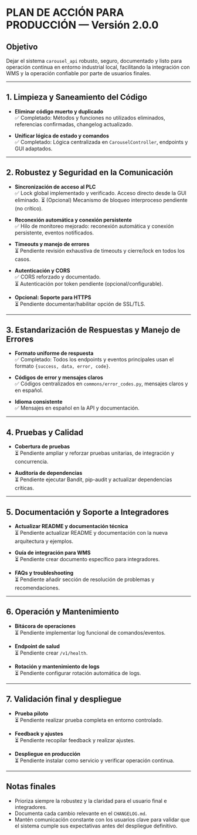 # PLAN DE ACCIÓN PARA PRODUCCIÓN — Versión 2.0.0

## Objetivo

Dejar el sistema `carousel_api` robusto, seguro, documentado y listo para operación continua en entorno industrial local, facilitando la integración con WMS y la operación confiable por parte de usuarios finales.

---

## 1. Limpieza y Saneamiento del Código

- **Eliminar código muerto y duplicado**  
  ✅ Completado: Métodos y funciones no utilizados eliminados, referencias confirmadas, changelog actualizado.

- **Unificar lógica de estado y comandos**  
  ✅ Completado: Lógica centralizada en `CarouselController`, endpoints y GUI adaptados.

---

## 2. Robustez y Seguridad en la Comunicación

- **Sincronización de acceso al PLC**  
  ✅ Lock global implementado y verificado. Acceso directo desde la GUI eliminado.
  ⏳ (Opcional) Mecanismo de bloqueo interproceso pendiente (no crítico).

- **Reconexión automática y conexión persistente**  
  ✅ Hilo de monitoreo mejorado: reconexión automática y conexión persistente, eventos notificados.

- **Timeouts y manejo de errores**  
  ⏳ Pendiente revisión exhaustiva de timeouts y cierre/lock en todos los casos.

- **Autenticación y CORS**  
  ✅ CORS reforzado y documentado.  
  ⏳ Autenticación por token pendiente (opcional/configurable).

- **Opcional: Soporte para HTTPS**  
  ⏳ Pendiente documentar/habilitar opción de SSL/TLS.

---

## 3. Estandarización de Respuestas y Manejo de Errores

- **Formato uniforme de respuesta**  
  ✅ Completado: Todos los endpoints y eventos principales usan el formato `{success, data, error, code}`.

- **Códigos de error y mensajes claros**  
  ✅ Códigos centralizados en `commons/error_codes.py`, mensajes claros y en español.

- **Idioma consistente**  
  ✅ Mensajes en español en la API y documentación.

---

## 4. Pruebas y Calidad

- **Cobertura de pruebas**  
  ⏳ Pendiente ampliar y reforzar pruebas unitarias, de integración y concurrencia.

- **Auditoría de dependencias**  
  ⏳ Pendiente ejecutar Bandit, pip-audit y actualizar dependencias críticas.

---

## 5. Documentación y Soporte a Integradores

- **Actualizar README y documentación técnica**  
  ⏳ Pendiente actualizar README y documentación con la nueva arquitectura y ejemplos.

- **Guía de integración para WMS**  
  ⏳ Pendiente crear documento específico para integradores.

- **FAQs y troubleshooting**  
  ⏳ Pendiente añadir sección de resolución de problemas y recomendaciones.

---

## 6. Operación y Mantenimiento

- **Bitácora de operaciones**  
  ⏳ Pendiente implementar log funcional de comandos/eventos.

- **Endpoint de salud**  
  ⏳ Pendiente crear `/v1/health`.

- **Rotación y mantenimiento de logs**  
  ⏳ Pendiente configurar rotación automática de logs.

---

## 7. Validación final y despliegue

- **Prueba piloto**  
  ⏳ Pendiente realizar prueba completa en entorno controlado.

- **Feedback y ajustes**  
  ⏳ Pendiente recopilar feedback y realizar ajustes.

- **Despliegue en producción**  
  ⏳ Pendiente instalar como servicio y verificar operación continua.

---

## Notas finales

- Prioriza siempre la robustez y la claridad para el usuario final e integradores.
- Documenta cada cambio relevante en el `CHANGELOG.md`.
- Mantén comunicación constante con los usuarios clave para validar que el sistema cumple sus expectativas antes del despliegue definitivo.
